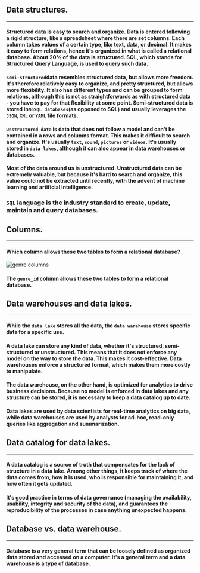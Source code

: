 ## Data structures.
***

#### Structured data is easy to search and organize. Data is entered following a rigid structure, like a spreadsheet where there are set columns. Each column takes values of a certain type, like text, data, or decimal. It makes it easy to form relations, hence it's organized in what is called a relational database. About 20% of the data is structured. SQL, which stands for Structured Query Language, is used to query such data.

#### `Semi-structured`data resembles structured data, but allows more freedom. It's therefore relatively easy to organize, and pretty structured, but allows more flexibility. It also has different types and can be grouped to form relations, although this is not as straightforwards as with structured data - you have to pay for that flexibility at some point. Semi-structured data is stored in`NoSQL databases`(as opposed to SQL) and usually leverages the `JSON`, `XML` or `YAML` file formats.

#### `Unstructured data` is data that does not follow a model and can't be contained in a rows and columns format. This makes it difficult to search and organize. It's usually `text`, `sound`, `pictures` or `videos`. It's usually stored in `data lakes`, although it can also appear in data warehouses or databases.

#### Most of the data around us is unstructured. Unstructured data can be extremely valuable, but because it's hard to search and organize, this value could not be extracted until recently, with the advent of machine learning and artificial intelligence.

### `SQL` language is the industry standard to create, update, maintain and query databases.

## Columns.
***
#### Which column allows these two tables to form a relational database?

![genre columns](../inputs/genres_songs_tables.png)

#### The `genre_id` column allows these two tables to form a relational database.


## Data warehouses and data lakes.
***
#### While the `data lake` stores all the data, the `data warehouse` stores specific data for a specific use.

#### A data lake can store any kind of data, whether it's structured, semi-structured or unstructured. This means that it does not enforce any model on the way to store the data. This makes it cost-effective. Data warehouses enforce a structured format, which makes them more costly to manipulate. 

#### The data warehouse, on the other hand, is optimized for analytics to drive business decisions. Because no model is enforced in data lakes and any structure can be stored, it is necessary to keep a data catalog up to date. 

#### Data lakes are used by data scientists for real-time analytics on big data, while data warehouses are used by analysts for ad-hoc, read-only queries like aggregation and summarization.


## Data catalog for data lakes.
***
#### A data catalog is a source of truth that compensates for the lack of structure in a data lake. Among other things, it keeps track of where the data comes from, how it is used, who is responsible for maintaining it, and how often it gets updated. 

#### It's good practice in terms of data governance (managing the availability, usability, integrity and security of the data), and guarantees the reproducibility of the processes in case anything unexpected happens. 


## Database vs. data warehouse.
***
#### Database is a very general term that can be loosely defined as organized data stored and accessed on a computer. It's a general term and a data warehouse is a type of database.